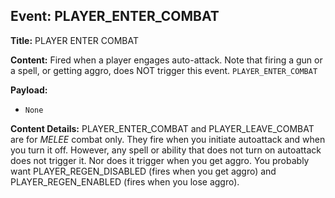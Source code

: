 ## Event: PLAYER_ENTER_COMBAT

**Title:** PLAYER ENTER COMBAT

**Content:**
Fired when a player engages auto-attack. Note that firing a gun or a spell, or getting aggro, does NOT trigger this event.
`PLAYER_ENTER_COMBAT`

**Payload:**
- `None`

**Content Details:**
PLAYER_ENTER_COMBAT and PLAYER_LEAVE_COMBAT are for *MELEE* combat only. They fire when you initiate autoattack and when you turn it off. However, any spell or ability that does not turn on autoattack does not trigger it. Nor does it trigger when you get aggro.
You probably want PLAYER_REGEN_DISABLED (fires when you get aggro) and PLAYER_REGEN_ENABLED (fires when you lose aggro).